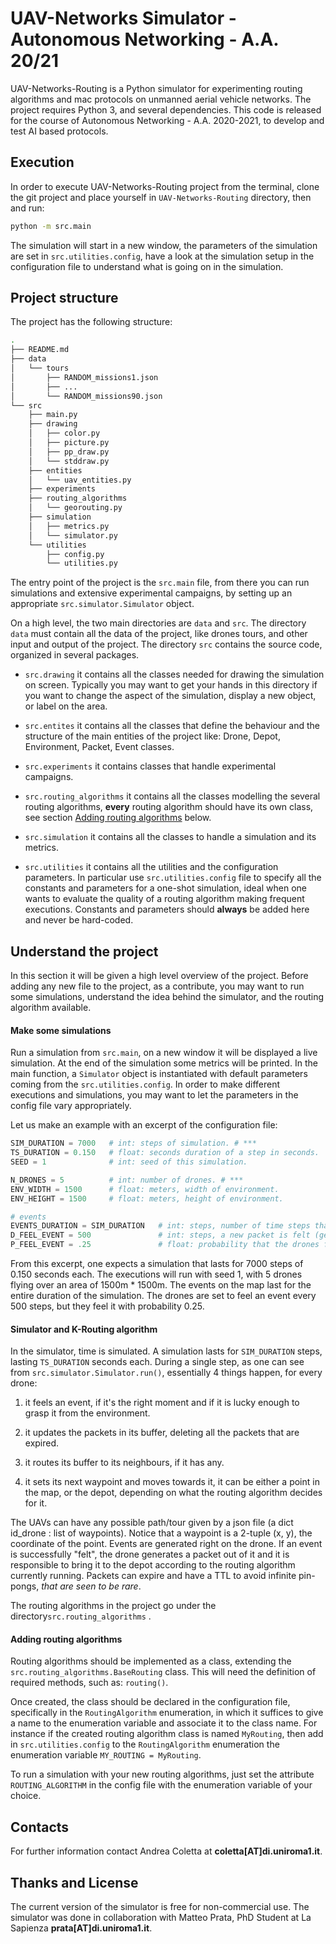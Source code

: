 # UAV-Networks Simulator - Autonomous Networking - A.A. 20/21

UAV-Networks-Routing is a Python simulator for experimenting routing algorithms and mac protocols on unmanned aerial vehicle 
networks. The project requires Python 3, and several dependencies.
This code is released for the course of Autonomous Networking - A.A. 2020-2021, to develop and test AI based protocols. 

## Execution

In order to execute UAV-Networks-Routing project from the terminal, clone
the git project and place yourself in ``UAV-Networks-Routing`` directory, then and run:

```bash
python -m src.main
```

The simulation will start in a new window, the parameters of the simulation are set in ``src.utilities.config``, 
 have a look at the simulation setup in the configuration file to understand what is going on in the 
 simulation. 

## Project structure 
The project has the following structure:
```bash
.
├── README.md
├── data
│   └── tours
│       ├── RANDOM_missions1.json
│       ├── ...
│       └── RANDOM_missions90.json
└── src
    ├── main.py
    ├── drawing
    │   ├── color.py
    │   ├── picture.py
    │   ├── pp_draw.py
    │   └── stddraw.py
    ├── entities
    │   └── uav_entities.py
    ├── experiments
    ├── routing_algorithms
    │   └── georouting.py
    ├── simulation
    │   ├── metrics.py
    │   └── simulator.py
    └── utilities
        ├── config.py
        └── utilities.py
```

The entry point of the project is the ``src.main`` file, from there you can run simulations and extensive
 experimental campaigns, by setting up an appropriate ``src.simulator.Simulator`` object. 
 
On a high level, the two main directories are ``data`` and ``src``. The directory ``data`` must contain all the 
data of the project, like drones tours, and other input and output of the project. The directory ``src`` 
contains the source code, organized in several packages. 

* ``src.drawing`` it contains all the classes needed for drawing the simulation on screen. Typically you may 
want to get your hands in this directory if you want to change the aspect of the simulation, display a new 
object, or label on the area.

* ``src.entites`` it contains all the classes that define the behaviour and the structure of the main
 entities of the project like: Drone, Depot, Environment, Packet, Event classes.

* ``src.experiments`` it contains classes that handle experimental campaigns.

* ``src.routing_algorithms`` it contains all the classes modelling the several routing algorithms, 
**every** routing algorithm should have its own class, see section [Adding routing algorithms](#adding-routing-algorithms) below. 

* ``src.simulation`` it contains all the classes to handle a simulation and its metrics. 

* ``src.utilities`` it contains all the utilities and the configuration parameters. In particular use ``src.utilities.config`` file to 
specify all the constants and parameters for a one-shot simulation, ideal when one wants to evaluate
the quality of a routing algorithm making frequent executions. Constants and parameters should **always** be added here
and never be hard-coded.

## Understand the project
In this section it will be given a high level overview of the project. Before adding any new
file to the project, as a contribute, you may want to run some simulations, understand the idea
 behind the simulator, and the routing algorithm available. 

#### Make some simulations 
Run a simulation from ``src.main``, on a new window it will be displayed a live simulation. At the end of 
the simulation some metrics will be printed. In the main function, a ``Simulator`` object is instantiated
with default parameters coming from the ``src.utilities.config``. In order to make different executions 
and simulations, you may want to let the parameters in the config file vary appropriately. 

Let us make an example with an excerpt of the configuration file:

```python
SIM_DURATION = 7000   # int: steps of simulation. # ***
TS_DURATION = 0.150   # float: seconds duration of a step in seconds.
SEED = 1              # int: seed of this simulation.

N_DRONES = 5          # int: number of drones. # ***
ENV_WIDTH = 1500      # float: meters, width of environment.
ENV_HEIGHT = 1500     # float: meters, height of environment.

# events
EVENTS_DURATION = SIM_DURATION   # int: steps, number of time steps that an event lasts.
D_FEEL_EVENT = 500               # int: steps, a new packet is felt (generated on the drone) every 'D_FEEL_EVENT' steps. # ***
P_FEEL_EVENT = .25               # float: probability that the drones feels the event generated on the drone. # ***
```

From this excerpt, one expects a simulation that lasts for 7000 steps of 0.150 seconds each. The executions 
will run with seed 1, with 5 drones flying over an area of 1500m * 1500m. The events on the map last for the entire duration 
of the simulation. The drones are set to feel an event every 500 steps, but they feel it with probability 
0.25.

#### Simulator and K-Routing algorithm  
In the simulator, time is simulated. A simulation lasts for ``SIM_DURATION`` steps, lasting ``TS_DURATION`` 
seconds each. During a single step, as one can see from ``src.simulator.Simulator.run()``, essentially 4 
things happen, for every drone:

1.  it feels an event, if it's the right moment and if it is lucky enough to grasp it from the environment.

2.  it updates the packets in its buffer, deleting all the packets that are expired.

3. it routes its buffer to its neighbours, if it has any.
4. it sets its next waypoint and moves towards it, it can be either a point in the map, or the depot, 
depending on what the routing algorithm decides for it.

The UAVs can have any possible path/tour given by a json file (a dict id_drone : list of waypoints).
Notice that a waypoint is a 2-tuple (x, y), the coordinate of the point. Events are generated right on the
drone. If an event is successfully "felt", the drone generates a packet out of it and it is responsible to
bring it to the depot according to the routing algorithm currently running. Packets can expire and have a 
TTL to avoid infinite pin-pongs, _that are seen to be rare_.

The routing algorithms in the project go under the directory``src.routing_algorithms`` . 

#### Adding routing algorithms
Routing algorithms should be implemented as a class, extending the ``src.routing_algorithms.BaseRouting`` 
class. This will need the definition of required methods, such as: ``routing()``. 

Once created, the class should be declared in the configuration file, specifically in the ``RoutingAlgorithm`` enumeration, in 
which it suffices to give a name to the enumeration variable and associate it to the class name. For instance
if the created routing algorithm class is named ``MyRouting``, then add in ``src.utilities.config`` to the 
``RoutingAlgorithm`` enumeration the enumeration variable ``MY_ROUTING = MyRouting``.

To run a simulation with your new routing algorithms, just set the attribute ``ROUTING_ALGORITHM`` in the config file 
with the enumeration variable of your choice.

## Contacts
For further information contact Andrea Coletta at **coletta[AT]di.uniroma1.it**.

## Thanks and License
The current version of the simulator is free for non-commercial use.
The simulator was done in collaboration with Matteo Prata, PhD Student at La Sapienza **prata[AT]di.uniroma1.it**.


